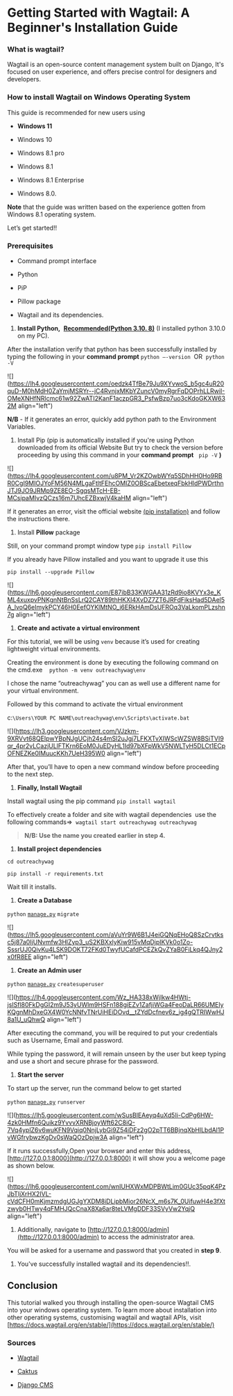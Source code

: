 # Getting Started with Wagtail: A Beginner's Installation Guide

### **What is wagtail?**

Wagtail is an open-source content management system built on Django, It's focused on user experience, and offers precise control for designers and developers.

### **How to install Wagtail on Windows Operating System**

This guide is recommended for new users using

* **Windows 11**
    
* Windows 10
    
* Windows 8.1 pro
    
* Windows 8.1
    
* Windows 8.1 Enterprise
    
* Windows 8.0.
    

**Note** that the guide was written based on the experience gotten from Windows 8.1 operating system.

Let’s get started!!

### **Prerequisites**

* Command prompt interface
    
* Python
    
* PiP
    
* Pillow package
    
* Wagtail and its dependencies.
    

1. **Install Python,**  [**Recommended(Python 3.10. 8)**](https://www.python.org/downloads/) (I installed python 3.10.0 on my PC).
    

After the installation verify that python has been successfully installed by typing the following in your **command prompt** `python –-version`  OR  `python -V`

![](https://lh4.googleusercontent.com/oedzk4TfBe79Ju9XYvwoS_b5gc4uR20quD-M0hMdH0ZaYmjMSRYr--jC4RvnjxMKbYZuncV0myRgrFqDOPrhLLRwiI-OMeXNHfNRlcmc61w92ZwATI2KanF1aczpGR3_PsfwBzp7uo3cKdoGKXW632M align="left")

**N/B** - If it generates an error, quickly add python path to the Environment Variables.

1. Install Pip (pip is automatically installed if you're using Python downloaded from its official Website But try to check the version before proceeding by using this command in your **command prompt**   `pip -V` **)**
    

![](https://lh4.googleusercontent.com/u8PM_Vr2KZOwbWYq5SDhHH0Ho9RBR0CgI9MIOJYoFM56N4MLgaFtltFEhcOMIZ0OBScaEbetxeqFbkHldPWDrthnJTJ9JO9JRMp9ZE8EO-SgqsMTcH-EB-MCsipaMIvzQCzs16m7UhcEZBxwjV4kaHM align="left")

If it generates an error, visit the official website [(pip installation)](https://pip.pypa.io/en/stable/installation/) and follow the instructions there.

1. Install **Pillow** package
    

Still, on your command prompt window type `pip install Pillow`

If you already have Pillow installed and you want to upgrade it use this

`pip install --upgrade Pillow`

![](https://lh6.googleusercontent.com/E87ibB33KWGAA31zRd9io8KVYx3e_KML4xuxpvPNKgnNtBnSsLrQ2CAY89thHKXI4XvDZ7ZT6JRFdFiksHad5DAel5A_lvoQ6eImykPCY46H0EefOYKlMtNO_i6ERkHAmDsUFROq3VaLkomPLzshn7g align="left")

1. **Create and activate a virtual environment**
    

For this tutorial, we will be using `venv` because it’s used for creating lightweight virtual environments.

Creating the environment is done by executing the following command on the cmd.exe    `python -m venv outreachywag\env`

I chose the name “outreachywag” you can as well use a different name for your virtual environment.

Followed by this command to activate the virtual environment

c:`\Users\YOUR PC NAME\outreachywag\env\Scripts\activate.bat`

![](https://lh3.googleusercontent.com/VJzkm-9XRVvt68QEIpwYBpNJgUCjh24s4mSl2uJgj7LFKXTvXIWScWZSW8BSiTVI9qr_4pr2vLCazjULlFTKrn6EoM0JuEDyHL1Id97bXFpWkV5NWLTyH5DLCt1ECpOFNEZKe0IMuucKKh7UeH395W0 align="left")

After that, you’ll have to open a new command window before proceeding to the next step.

1. **Finally, Install Wagtail**
    

Install wagtail using the pip command `pip install wagtail`

To effectively create a folder and site with wagtail dependencies  use the following commands=&gt;  `wagtail start outreachywag outreachywag`

> **N/B: Use the name you created earlier in step 4.**

1. **Install project dependencies**
    

`cd outreachywag`

`pip install -r requirements.txt`

Wait till it installs.

1. **Create a Database**
    

`python` [`manage.py`](http://manage.py) `migrate`

![](https://lh5.googleusercontent.com/aVuYr9W6B1J4eiGQNqEHoQ8SzCrvtksc5j87a0IjUNvmfw3HlZyp3_uS2KBXxlyKiw915vMqDjpIKVk0o1Zo-SssrUJ0QivKu4LSK9DOKT72FKd0TwyfUCafdPCEZkQvZYaB0FiLkq4QJny2x0fR8EE align="left")

1. **Create an Admin user**
    

`python` [`manage.py`](http://manage.py) `createsuperuser`

![](https://lh4.googleusercontent.com/Wz_HA338xWjIkw4HWtj-jsISfl80FkDgGI2m9J53yUWlm9HSFn188giEZv1ZafjiWGa4FeoDaLR66UMElyKQgnMhDxeGX4W0YcNNfvTNrUiHEiDOvd__tZYdDcfnev6z_ig4gQTRIWwHJ8a1U_uQhwQ align="left")

After executing the command, you will be required to put your credentials such as Username, Email and password.

While typing the password, it will remain unseen by the user but keep typing and use a short and secure phrase for the password.

1. **Start the server**
    

To start up the server, run the command below to get started

`python` [`manage.py`](http://manage.py) `runserver`

![](https://lh5.googleusercontent.com/wSusBlEAeyq4uXd5Ii-CdPg6HW-4zk0HMfn6Quikz9YvvvXRNBjoyWft62C8iQ-7Vq4yplZ6v6wuKFN9Vqiq0NnjLybGi9Z54iDFz2gO2pTT6BBjnqXbHlLbdAl1PvWGfrybwzKgDv0sWaQOzDpjw3A align="left")

If it runs successfully,Open your browser and enter this address, [http://127.0.0.1:8000](http://127.0.0.1:8000) it will show you a welcome page as shown below.

![](https://lh6.googleusercontent.com/wnIUHXWxMDPBWtLim0GUc35pqK4PzJbTljXrHX2IVL-cVdCFH0mKjmzmdgUGJgYXDM8iDLipbMior26NcX_m6s7K_0UifuwH4e3fXtzwyb0HTwy4qFMHJQcCnaX8Xa6ar8teLVMgDDF33SVyVw2YqjQ align="left")

1. Additionally, navigate to [http://127.0.0.1:8000/admin](http://127.0.0.1:8000/admin) to access the administrator area.
    

You will be asked for a username and password that you created in **step 9**.

1. You've successfully installed wagtail and its dependencies!!.
    

## Conclusion

This tutorial walked you through installing the open-source Wagtail CMS into your windows operating system. To learn more about installation into other operating systems, customising wagtail and wagtail APIs, visit [https://docs.wagtail.org/en/stable/](https://docs.wagtail.org/en/stable/)

### Sources

* [Wagtail](https://wagtail.org)
    
* [Caktus](https://www.caktusgroup.com/blog/2019/03/07/why-we-love-wagtail/)
    
* [Django CMS](https://www.django-cms.org/en/blog/2021/02/03/django-cms-vs-wagtail-which-cms-is-best-for-your-website/)
